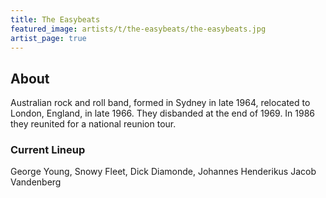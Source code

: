 ```yaml
---
title: The Easybeats
featured_image: artists/t/the-easybeats/the-easybeats.jpg
artist_page: true
---
```

## About

Australian rock and roll band, formed in Sydney in late 1964, relocated to London, England, in late 1966. They disbanded at the end of 1969. In 1986 they reunited for a national reunion tour.

### Current Lineup

George Young, Snowy Fleet, Dick Diamonde, Johannes Henderikus Jacob Vandenberg

